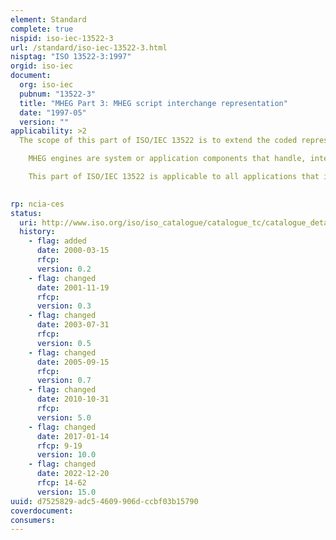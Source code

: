```yaml
---
element: Standard
complete: true
nispid: iso-iec-13522-3
url: /standard/iso-iec-13522-3.html
nisptag: "ISO 13522-3:1997"
orgid: iso-iec
document:
  org: iso-iec
  pubnum: "13522-3"
  title: "MHEG Part 3: MHEG script interchange representation"
  date: "1997-05"
  version: ""
applicability: >2
  The scope of this part of ISO/IEC 13522 is to extend the coded representation of the MHEG script object class defined by another part of ISO/IEC 13522, including ISO/IEC 13522-1 and ISO/IEC 13522-5.  This part of ISO/IEC 13522 specifies the MHEG script interchange representation (MHEG-SIR) for the contents of script objects, i.e. the encoding of the script data component of the MHEG script class.

    MHEG engines are system or application components that handle, interpret and present MHEG objects. This part of ISO/IEC 13522 also specifies the semantics of interchanged scripts. These semantics are defined in terms of minimum requirements on the behaviour of MHEG engines that support the interpretation of interchanged scripts.

    This part of ISO/IEC 13522 is applicable to all applications that interchange multimedia and hypermedia information.

  
rp: ncia-ces
status:
  uri: http://www.iso.org/iso/iso_catalogue/catalogue_tc/catalogue_detail.htm?csnumber=25030
  history: 
    - flag: added
      date: 2000-03-15
      rfcp: 
      version: 0.2
    - flag: changed
      date: 2001-11-19
      rfcp: 
      version: 0.3
    - flag: changed
      date: 2003-07-31
      rfcp: 
      version: 0.5
    - flag: changed
      date: 2005-09-15
      rfcp: 
      version: 0.7
    - flag: changed
      date: 2010-10-31
      rfcp: 
      version: 5.0
    - flag: changed
      date: 2017-01-14
      rfcp: 9-19
      version: 10.0
    - flag: changed
      date: 2022-12-20
      rfcp: 14-62
      version: 15.0
uuid: d7525829-adc5-4609-906d-ccbf03b15790
coverdocument:
consumers:
---
```

